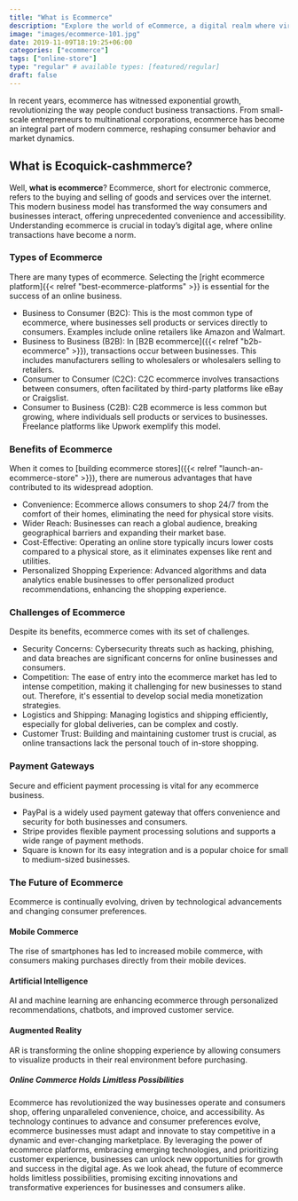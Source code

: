 ```yaml
---
title: "What is Ecommerce"
description: "Explore the world of eCommerce, a digital realm where virtual markets redefine commerce. Find digital storefronts & the dynamic landscape of modern business."
image: "images/ecommerce-101.jpg"
date: 2019-11-09T18:19:25+06:00
categories: ["ecommerce"]
tags: ["online-store"]
type: "regular" # available types: [featured/regular]
draft: false
---
```


In recent years, ecommerce has witnessed exponential growth, revolutionizing the way people conduct business transactions. From small-scale entrepreneurs to multinational corporations, ecommerce has become an integral part of modern commerce, reshaping consumer behavior and market dynamics.

## What is Ecoquick-cashmmerce?

Well, **what is ecommerce**? Ecommerce, short for electronic commerce, refers to the buying and selling of goods and services over the internet. This modern business model has transformed the way consumers and businesses interact, offering unprecedented convenience and accessibility. Understanding ecommerce is crucial in today’s digital age, where online transactions have become a norm.

### Types of Ecommerce

There are many types of ecommerce. Selecting the [right ecommerce platform]{{< relref "best-ecommerce-platforms" >}} is essential for the success of an online business.

* Business to Consumer (B2C): This is the most common type of ecommerce, where businesses sell products or services directly to consumers. Examples include online retailers like Amazon and Walmart.
* Business to Business (B2B): In [B2B ecommerce]({{< relref "b2b-ecommerce" >}}), transactions occur between businesses. This includes manufacturers selling to wholesalers or wholesalers selling to retailers.
* Consumer to Consumer (C2C): C2C ecommerce involves transactions between consumers, often facilitated by third-party platforms like eBay or Craigslist.
* Consumer to Business (C2B): C2B ecommerce is less common but growing, where individuals sell products or services to businesses. Freelance platforms like Upwork exemplify this model.

### Benefits of Ecommerce

When it comes to [building ecommerce stores]({{< relref "launch-an-ecommerce-store" >}}), there are numerous advantages that have contributed to its widespread adoption.

* Convenience: Ecommerce allows consumers to shop 24/7 from the comfort of their homes, eliminating the need for physical store visits.
* Wider Reach: Businesses can reach a global audience, breaking geographical barriers and expanding their market base.
* Cost-Effective: Operating an online store typically incurs lower costs compared to a physical store, as it eliminates expenses like rent and utilities.
* Personalized Shopping Experience: Advanced algorithms and data analytics enable businesses to offer personalized product recommendations, enhancing the shopping experience.

### Challenges of Ecommerce

Despite its benefits, ecommerce comes with its set of challenges.

* Security Concerns: Cybersecurity threats such as hacking, phishing, and data breaches are significant concerns for online businesses and consumers.
* Competition: The ease of entry into the ecommerce market has led to intense competition, making it challenging for new businesses to stand out. Therefore, it's essential to develop social media monetization strategies.
* Logistics and Shipping: Managing logistics and shipping efficiently, especially for global deliveries, can be complex and costly.
* Customer Trust: Building and maintaining customer trust is crucial, as online transactions lack the personal touch of in-store shopping.

### Payment Gateways

Secure and efficient payment processing is vital for any ecommerce business.

* PayPal is a widely used payment gateway that offers convenience and security for both businesses and consumers.
* Stripe provides flexible payment processing solutions and supports a wide range of payment methods.
* Square is known for its easy integration and is a popular choice for small to medium-sized businesses.

### The Future of Ecommerce

Ecommerce is continually evolving, driven by technological advancements and changing consumer preferences.

#### Mobile Commerce

The rise of smartphones has led to increased mobile commerce, with consumers making purchases directly from their mobile devices.

#### Artificial Intelligence

AI and machine learning are enhancing ecommerce through personalized recommendations, chatbots, and improved customer service.

#### Augmented Reality

AR is transforming the online shopping experience by allowing consumers to visualize products in their real environment before purchasing.

##### Online Commerce Holds Limitless Possibilities

Ecommerce has revolutionized the way businesses operate and consumers shop, offering unparalleled convenience, choice, and accessibility. As technology continues to advance and consumer preferences evolve, ecommerce businesses must adapt and innovate to stay competitive in a dynamic and ever-changing marketplace. By leveraging the power of ecommerce platforms, embracing emerging technologies, and prioritizing customer experience, businesses can unlock new opportunities for growth and success in the digital age. As we look ahead, the future of ecommerce holds limitless possibilities, promising exciting innovations and transformative experiences for businesses and consumers alike.
